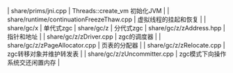 | share/prims/jni.cpp | Threads::create_vm 初始化JVM |
| share/runtime/continuationFreezeThaw.cpp | 虚拟线程的挂起和恢复 |
| share/gc/x | 单代式zgc
| share/gc/z | 分代式zgc
| share/gc/z/zAddress.hpp | 指针和地址 |
| share/gc/z/zDriver.cpp | zgc的调度器 |
| share/gc/z/zPageAllocator.cpp | 页表的分配器 |
| share/gc/z/zRelocate.cpp | zgc转移对象并维护转发表 |
| share/gc/z/zUncommitter.cpp | zgc模式下向操作系统交还闲置内存 |